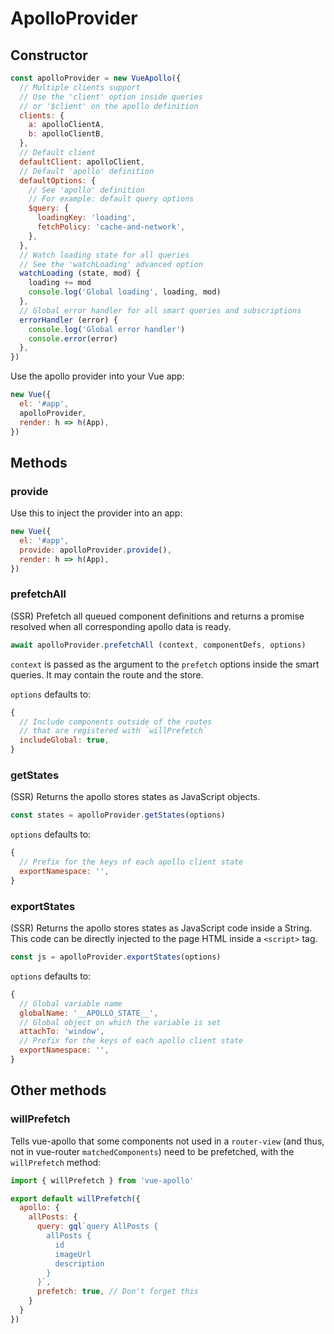 # ApolloProvider

## Constructor

```js
const apolloProvider = new VueApollo({
  // Multiple clients support
  // Use the 'client' option inside queries
  // or '$client' on the apollo definition
  clients: {
    a: apolloClientA,
    b: apolloClientB,
  },
  // Default client
  defaultClient: apolloClient,
  // Default 'apollo' definition
  defaultOptions: {
    // See 'apollo' definition
    // For example: default query options
    $query: {
      loadingKey: 'loading',
      fetchPolicy: 'cache-and-network',
    },
  },
  // Watch loading state for all queries
  // See the 'watchLoading' advanced option
  watchLoading (state, mod) {
    loading += mod
    console.log('Global loading', loading, mod)
  },
  // Global error handler for all smart queries and subscriptions
  errorHandler (error) {
    console.log('Global error handler')
    console.error(error)
  },
})
```

Use the apollo provider into your Vue app:

```js
new Vue({
  el: '#app',
  apolloProvider,
  render: h => h(App),
})
```

## Methods

### provide

Use this to inject the provider into an app:

```js
new Vue({
  el: '#app',
  provide: apolloProvider.provide(),
  render: h => h(App),
})
```

### prefetchAll

(SSR) Prefetch all queued component definitions and returns a promise resolved when all corresponding apollo data is ready.

```js
await apolloProvider.prefetchAll (context, componentDefs, options)
```

`context` is passed as the argument to the `prefetch` options inside the smart queries. It may contain the route and the store.

`options` defaults to:

```js
{
  // Include components outside of the routes
  // that are registered with `willPrefetch`
  includeGlobal: true,
}
```

### getStates

(SSR) Returns the apollo stores states as JavaScript objects.

```js
const states = apolloProvider.getStates(options)
```

`options` defaults to:

```js
{
  // Prefix for the keys of each apollo client state
  exportNamespace: '',
}
```

### exportStates

(SSR) Returns the apollo stores states as JavaScript code inside a String. This code can be directly injected to the page HTML inside a `<script>` tag.

```js
const js = apolloProvider.exportStates(options)
```

`options` defaults to:

```js
{
  // Global variable name
  globalName: '__APOLLO_STATE__',
  // Global object on which the variable is set
  attachTo: 'window',
  // Prefix for the keys of each apollo client state
  exportNamespace: '',
}
```

## Other methods

### willPrefetch

Tells vue-apollo that some components not used in a `router-view` (and thus, not in vue-router `matchedComponents`) need to be prefetched, with the `willPrefetch` method:

```js
import { willPrefetch } from 'vue-apollo'

export default willPrefetch({
  apollo: {
    allPosts: {
      query: gql`query AllPosts {
        allPosts {
          id
          imageUrl
          description
        }
      }`,
      prefetch: true, // Don't forget this
    }
  }
})
```

